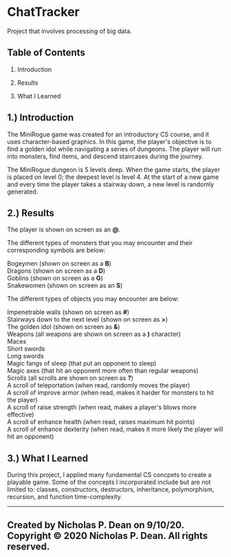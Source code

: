# ChatTracker
Project that involves processing of big data.

   Table of Contents
   -----------------

   1. Introduction 

   2. Results 

   3. What I Learned


1.) Introduction 
   --------------------------------
   
The MiniRogue game was created for an introductory CS course, and it uses character-based graphics. In this game, the player's objective is to find a golden idol while navigating a series of dungeons. The player will run into monsters, find items, and descend staircases during the journey. 

The MiniRogue dungeon is 5 levels deep. When the game starts, the player is placed on level 0; the deepest level is level 4.
At the start of a new game and every time the player takes a stairway down, a new level is randomly generated.

2.) Results 
   -------------------
   
The player is shown on screen as an **@**.

The different types of monsters that you may encounter and their corresponding symbols are below:

Bogeymen (shown on screen as a **B**)\
Dragons (shown on screen as a **D**)\
Goblins (shown on screen as a **G**)\
Snakewomen (shown on screen as an **S**)

The different types of objects you may encounter are below:

Impenetrable walls (shown on screen as **#**)\
Stairways down to the next level (shown on screen as **>**)\
The golden idol (shown on screen as **&**)\
Weapons (all weapons are shown on screen as a **)** character)\
Maces\
Short swords\
Long swords\
Magic fangs of sleep (that put an opponent to sleep)\
Magic axes (that hit an opponent more often than regular weapons)\
Scrolls (all scrolls are shown on screen as **?**)\
A scroll of teleportation (when read, randomly moves the player)\
A scroll of improve armor (when read, makes it harder for monsters to hit the player)\
A scroll of raise strength (when read, makes a player's blows more effective)\
A scroll of enhance health (when read, raises maximum hit points)\
A scroll of enhance dexterity (when read, makes it more likely the player will hit an opponent)

3.) What I Learned
   ------------

During this project, I applied many fundamental CS concpets to create a playable game. Some of the concepts I incorporated include but are not limited to: classes, constructors, destructors, inheritance, polymorphism, recursion, and function time-complexity. 

------------------------------------------------------------------------
Created by Nicholas P. Dean on 9/10/20.
Copyright © 2020 Nicholas P. Dean. All rights reserved. 
------------------------------------------------------------------------
